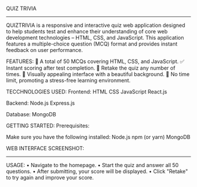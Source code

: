 QUIZ TRIVIA
________________________________________

QUIZTRIVIA is a responsive and interactive quiz web application designed to help students test and enhance their understanding of core web development technologies – HTML, CSS, and JavaScript. This application features a multiple-choice question (MCQ) format and provides instant feedback on user performance.

FEATURES:
 🎯 A total of  50 MCQs  covering HTML, CSS, and JavaScript.
 ✅ Instant scoring   after test completion.
 🔁 Retake  the quiz any number of times.
 🎨 Visually appealing interface with a beautiful background.
 🚫 No time limit, promoting a stress-free learning environment.

TECCHNOLOGIES USED:
Frontend:
 HTML
 CSS
 JavaScript
 React.js

Backend:
Node.js
 Express.js

Database:
 MongoDB

 GETTING STARTED:
 Prerequisites:

Make sure you have the following installed:
 Node.js
 npm (or yarn)
 MongoDB

WEB INTERFACE SCREENSHOT:

________________________________________
USAGE:
•	Navigate to the homepage.
•	Start the quiz and answer all 50 questions.
•	After submitting, your score will be displayed.
•	Click "Retake" to try again and improve your score.


